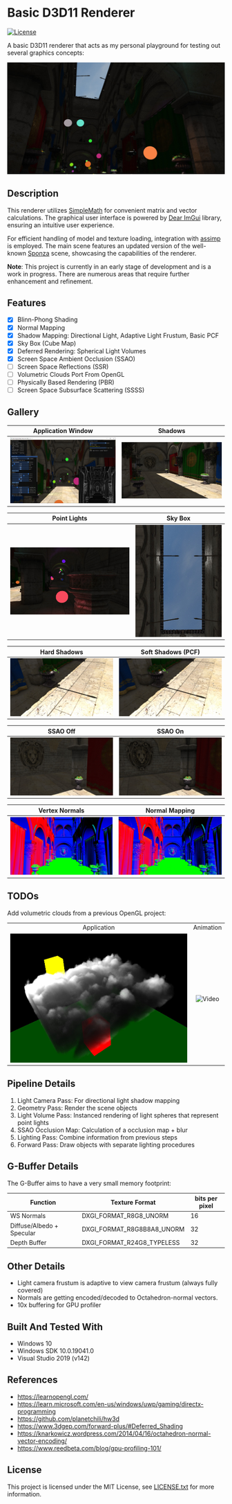 # Basic D3D11 Renderer
[![License](https://img.shields.io/github/license/fisherman1504/render_project?style=flat-square)](LICENSE.txt)

A basic D3D11 renderer that acts as my personal playground for testing out several graphics concepts:
<div align="center">
  <kbd>
    <img src="screenshots/title.jpg" />
  </kbd>
</div>

Description
-------
This renderer utilizes [SimpleMath](https://github.com/Microsoft/DirectXTK/wiki/SimpleMath) for convenient matrix and vector calculations. The graphical user interface is powered by [Dear ImGui](https://github.com/ocornut/imgui) library, ensuring an intuitive user experience.

For efficient handling of model and texture loading, integration with [assimp](https://github.com/assimp/assimp) is employed. The main scene features an updated version of the well-known [Sponza](https://github.com/SaschaWillems/VulkanSponza) scene, showcasing the capabilities of the renderer.


**Note**: This project is currently in an early stage of development and is a work in progress. There are numerous areas that require further enhancement and refinement.

Features
-------
- [x] Blinn-Phong Shading
- [x] Normal Mapping
- [x] Shadow Mapping: Directional Light, Adaptive Light Frustum, Basic PCF
- [x] Sky Box (Cube Map)
- [x] Deferred Rendering: Spherical Light Volumes
- [x] Screen Space Ambient Occlusion (SSAO)
- [ ] Screen Space Reflections (SSR)
- [ ] Volumetric Clouds Port From OpenGL
- [ ] Physically Based Rendering (PBR)
- [ ] Screen Space Subsurface Scattering (SSSS)

Gallery
-------
Application Window             |  Shadows
:-------------------------:|:-------------------------:
![](screenshots/application.jpg)  |  ![](screenshots/shadows.jpg)

Point Lights             |  Sky Box
:-------------------------:|:-------------------------:
![](screenshots/point_lights.jpg)  |  ![](screenshots/skybox.jpg)

Hard Shadows             |  Soft Shadows (PCF)
:-------------------------:|:-------------------------:
![](screenshots/shadows_hard.jpg)  |  ![](screenshots/shadows_soft.jpg)

SSAO Off             |  SSAO On
:-------------------------:|:-------------------------:
![](screenshots/ssao_off.jpg)  |  ![](screenshots/ssao_on.jpg)

Vertex Normals             |  Normal Mapping
:-------------------------:|:-------------------------:
![](screenshots/vertex_normals.jpg)  |  ![](screenshots/map_normals.jpg)

TODOs
-------
Add volumetric clouds from a previous OpenGL project:
<table style="width: 100%;">
  <tr>
    <td align="center">Application</td>
    <td align="center">Animation</td>
  </tr>
  <tr>
    <td align="center">
      <img src="screenshots/clouds.jpg" alt="Application Screenshot" height="298">
    </td>
    <td align="center">
      <img src="screenshots/clouds_video.gif" alt="Video" height="298">
    </td>
  </tr>
</table>

Pipeline Details
-------
1. Light Camera Pass: For directional light shadow mapping
2. Geometry Pass: Render the scene objects
3. Light Volume Pass: Instanced rendering of light spheres that represent point lights
4. SSAO Occlusion Map: Calculation of a occlusion map + blur
5. Lighting Pass: Combine information from previous steps
6. Forward Pass: Draw objects with separate lighting procedures

G-Buffer Details
-------
The G-Buffer aims to have a very small memory footprint:

| Function | Texture Format | bits per pixel|
|----------|----------|----------|
| WS Normals | DXGI_FORMAT_R8G8_UNORM | 16 |
| Diffuse/Albedo + Specular | DXGI_FORMAT_R8G8B8A8_UNORM | 32 |
| Depth Buffer | DXGI_FORMAT_R24G8_TYPELESS | 32 |

Other Details
-------
* Light camera frustum is adaptive to view camera frustum (always fully covered)
* Normals are getting encoded/decoded to Octahedron-normal vectors.
* 10x buffering for GPU profiler

Built And Tested With
-------
* Windows 10
* Windows SDK 10.0.19041.0
* Visual Studio 2019 (v142)

References
-------
* https://learnopengl.com/
* https://learn.microsoft.com/en-us/windows/uwp/gaming/directx-programming
* https://github.com/planetchili/hw3d
* https://www.3dgep.com/forward-plus/#Deferred_Shading
* https://knarkowicz.wordpress.com/2014/04/16/octahedron-normal-vector-encoding/
* https://www.reedbeta.com/blog/gpu-profiling-101/

License
-------
This project is licensed under the MIT License, see [LICENSE.txt](https://github.com/fisherman1504/render_project/blob/main/LICENSE.txt) for more information.


